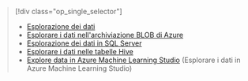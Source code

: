 > [!div class="op_single_selector"]
> * [Esplorazione dei dati](../articles/machine-learning/machine-learning-data-science-explore-data.md)
> * [Esplorare i dati nell'archiviazione BLOB di Azure](../articles/machine-learning/machine-learning-data-science-explore-data-blob.md)
> * [Esplorazione dei dati in SQL Server](../articles/machine-learning/machine-learning-data-science-explore-data-sql-server.md)
> * [Esplorare i dati nelle tabelle Hive](../articles/machine-learning/machine-learning-data-science-explore-data-hive-tables.md)
> * [Explore data in Azure Machine Learning Studio](https://azure.microsoft.com/documentation/videos/preprocessing-data-in-azure-ml-studio/) (Esplorare i dati in Azure Machine Learning Studio)
> 
> 



<!--HONumber=Nov16_HO3-->


